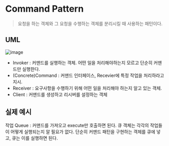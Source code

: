 # Command Pattern
> 요청을 하는 객체와 그 요청을 수행하는 객체를 분리시킬 때 사용하는 패턴이다.

## UML
![image](https://raw.githubusercontent.com/momentjin/study/master/resource/image/uml-adapter.png)
- Invoker : 커맨드를 실행하는 객체. 어떤 일을 처리해야하는지 모르고 단순히 커맨드만 실행한다.
- (Concrete)Command : 커맨드 인터페이스, Recevier에 특정 작업을 처리하라고 지시.
- Receiver : 요구사항을 수행하기 위해 어떤 일을 처리해야 하는지 알고 있는 객체.
- Client : 커맨드를 생성하고 리시버를 설정하는 객체

## 실제 예시
작업 Queue : 커맨드를 가져오고 execute만 호출하면 된다. 큐 객체는 각각의 작업들이 어떻게 실행되는지 알 필요가 없다. 단순히 커맨드 패턴을 구현하는 객체를 큐에 넣고, 큐는 이를 실행하면 된다.